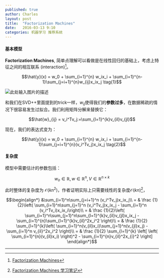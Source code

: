 ```yaml
---
published: true
author: Charles
layout: post
title:  "Factorization Machines"
date:   2016-03-13 9:10
categories: 机器学习 推荐系统
---
```


#### 基本模型
**Factorization Machines**, 简单点理解可以看做是在线性回归的基础上，考虑上特征之间的相互联系 (interaction)[^1]。

$$\hat{y}(x) = w_0 + \sum_{i=1}^{n} w_ix_i + \sum_{i=1}^{n-1}\sum_{j=i+1}^{n}w_{ij}x_ix_j  \tag{1}$$

![此处输入图片的描述][1]

和我们在SVD++里面提到的trick一样，$w_{ij}$使得我们的**参数过多**，在数据稀疏的情况下很容易发生过拟合。我们利用矩阵分解来替换它：

$$\hat{w}_{ij} = v_i^Tv_j:=\sum_{l=1}^{k}v_{il}v_{jl}$$

现在，我们的表达式变为：

$$\hat{y}(x) = w_0 + \sum_{i=1}^{n} w_ix_i + \sum_{i=1}^{n-1}\sum_{j=i+1}^{n}(v_i^Tv_j)x_ix_j  \tag{2}$$

#### 复杂度
模型中需要估计的参数包括：

$$w_o\in \mathbb{R}, w\in \mathbb{R}^n, V \in \mathbb{R}^{n \times k}$$

此时整体的复杂度为 $\mathcal{O}(kn^2)$，作者证明实际上只需要线性的复杂度$\mathcal{O}(kn)$[^2]，

$$\begin{align*}
&\sum_{i=1}^n\sum_{j=i+1}^n (v_i^Tv_j)x_ix_j\\
= & \frac {1}{2}\left( \sum_{i=1}^n\sum_{j=1}^n (v_i^Tv_j)x_ix_j - \sum_{i=1}^n (v_i^Tv_i)x_ix_i\right)\\
= & \frac {1}{2}\left( \sum_{i=1}^n\sum_{j=1}^n\sum_{l=1}^{k}v_{il}v_{jl}x_ix_j - \sum_{i=1}^{n}\sum_{l=1}^{k}v_{il}^2x_i^2 \right)\\
= & \frac {1}{2} \sum_{l=1}^{k}\left( \sum_{i=1}^n(v_{il}x_i)\sum_{j=1}^n(v_{jl}x_j) - \sum_{i=1}^n v_{il}^2x_i^2  \right)\\
= & \frac {1}{2} \sum_{l=1}^{k} \left[ \left(  \sum_{i=1}^{n}(v_{il}x_i) \right)^2 - \sum_{i=1}^{n}v_{il}^2x_{i}^2 \right]
\end{align*}$$


----------



  [1]: http://7xjbdi.com1.z0.glb.clouddn.com/2016-03-14_135341.png
  
  [^1]: [Factorization Machines](http://www.csie.ntu.edu.tw/~b97053/paper/Rendle2010FM.pdf)
  [^2]: [Factorization Machines 学习笔记](http://blog.csdn.net/itplus/article/details/40534885)